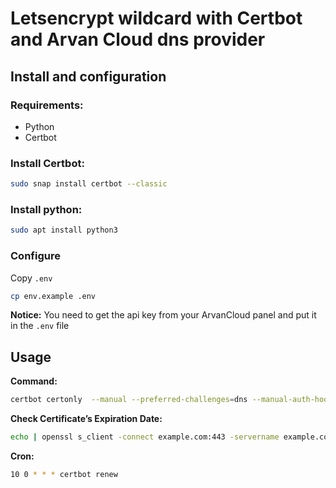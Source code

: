 # Letsencrypt wildcard with Certbot and Arvan Cloud dns provider
## Install and configuration
### Requirements:
- Python
- Certbot

### Install Certbot:
```bash
sudo snap install certbot --classic
```

### Install python:
```bash
sudo apt install python3
```
### Configure
Copy `.env`
```bash
cp env.example .env
```
**Notice:** You need to get the api key from your ArvanCloud panel and put it in the `.env` file
## Usage

**Command:**
```bash
certbot certonly  --manual --preferred-challenges=dns --manual-auth-hook ./authenticator.sh --manual-cleanup-hook ./cleanup.sh  --deploy-hook ./deploy.sh  -d *.example.com -d example.com
```

**Check  Certificate’s Expiration Date:**
```bash
echo | openssl s_client -connect example.com:443 -servername example.com 2>/dev/null | openssl x509 -noout -dates
```

**Cron:**
```bash
10 0 * * * certbot renew
```
